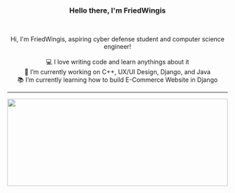 <h3 align="center">Hello there, I'm FriedWingis</h3>

<br>
<p align="center">
  Hi, I'm FriedWingis, aspiring cyber defense student and computer science engineer!
  <br>
  <br>
  💻 I love writing code and learn anythings about it
  <br>
  🔬 I’m currently working on C++, UX/UI Design, Django, and Java
  <br>
  📚 I’m currently learning how to build E-Commerce Website in Django
</p>

<hr>

<a href="https://github.com/FriedWingis/github-readme-stats" title="Go to Source"><img width="100%" height="200" src="https://github-readme-stats.vercel.app/api?username=FriedWingis&show_icons=true&theme=gotham"></a>
